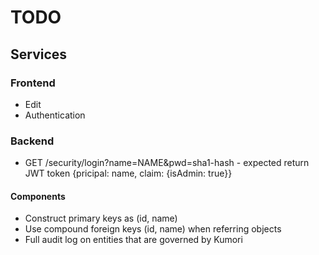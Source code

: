 # TODO

## Services

### Frontend

-   Edit
-   Authentication

### Backend

-   GET /security/login?name=NAME&pwd=sha1-hash - expected return JWT token {pricipal: name, claim: {isAdmin: true}}

#### Components
-   Construct primary keys as (id, name)
-   Use compound foreign keys (id, name) when referring objects
-   Full audit log on entities that are governed by Kumori
